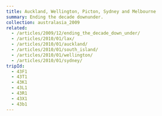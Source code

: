 ```yaml
---
title: Auckland, Wellington, Picton, Sydney and Melbourne
summary: Ending the decade downunder.
collection: australasia_2009
related:
  - /articles/2009/12/ending_the_decade_down_under/
  - /articles/2010/01/lax/
  - /articles/2010/01/auckland/
  - /articles/2010/01/south_island/
  - /articles/2010/01/wellington/
  - /articles/2010/01/sydney/
tripId:
  - 43F1
  - 43T1
  - 43K1
  - 43L1
  - 43R1
  - 43X1
  - 43b1
---
```

